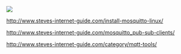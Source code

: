 ![](MqttTOOLapp.gif)


http://www.steves-internet-guide.com/install-mosquitto-linux/

http://www.steves-internet-guide.com/mosquitto_pub-sub-clients/

http://www.steves-internet-guide.com/category/mqtt-tools/
